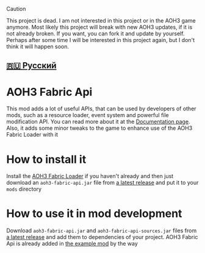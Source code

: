 > [!CAUTION]
> This project is dead. I am not interested in this project or in the AOH3 game anymore.
> Most likely this project will break with new AOH3 updates, if it is not already broken.
> If you want, you can fork it and update by yourself.
> Perhaps after some time I will be interested in this project again, but I don't think it will happen soon.

[🇷🇺 Русский](https://github.com/MushroomMif/aoh3-fabric-api/blob/master/README_RU.md)
-----
AOH3 Fabric Api
====
This mod adds a lot of useful APIs, that can be used by developers of other mods,
such as a resource loader, event system and powerful file modification API.
You can read more about it at the 
[Documentation page](https://github.com/MushroomMif/aoh3-fabric-api/blob/master/DOCS.md).
Also, it adds some minor tweaks to the game to enhance use of the AOH3 Fabric
Loader with it

# How to install it
Install the [AOH3 Fabric Loader](https://github.com/MushroomMif/aoh3-fabric-loader)
if you haven't already and then just download an `aoh3-fabric-api.jar` file from
[a latest release](https://github.com/MushroomMif/aoh3-fabric-api/releases/latest)
and put it to your `mods` directory

# How to use it in mod development
Download `aoh3-fabric-api.jar` and `aoh3-fabric-api-sources.jar` files from
[a latest release](https://github.com/MushroomMif/aoh3-fabric-api/releases/latest)
and add them to dependencies of your project. AOH3 Fabric Api is already added in
[the example mod](https://github.com/MushroomMif/example-aoh3-fabric-mod) 
by the way
